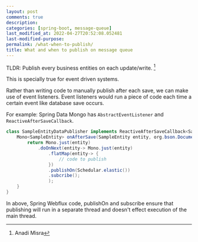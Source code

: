 ```yaml
---
layout: post
comments: true
description:
categories: [spring-boot, message-queue]
last_modified_at: 2022-04-27T20:52:08.052481
last-modified-purpose:
permalink: /what-when-to-publish/
title: What and when to publish on message queue
---
```


TLDR: Publish every business entities on each update/write. [^1]

This is specially true for event driven systems.

Rather than writing code to manually publish after each save, we can make use of event listeners. Event listeners would run a piece of code each time a certain event like database save occurs.

For example: Spring Data Mongo has `AbstractEventListener` and `ReactiveAfterSaveCallback`. 

```java
class SampleEntityDataPublisher implements ReactiveAfterSaveCallback<SampleEntity>{
    Mono<SampleEntity> onAfterSave(SampleEntity entity, org.bson.Document document, String collection){
        return Mono.just(entity)
            .doOnNext(entity-> Mono.just(entity)
                .flatMap(entity-> {
                    // code to publish
                })
                .publishOn(Schedular.elastic())
                .subcribe();
                );
    }
}
```

In above, Spring Webflux code, publishOn and subscribe ensure that publishing will run in a separate thread and doesn't effect execution of the main thread.

[^1]: Anadi Misra